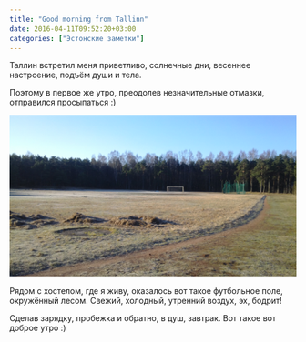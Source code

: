 ```yaml
---
title: "Good morning from Tallinn"
date: 2016-04-11T09:52:20+03:00
categories: ["Эстонские заметки"]
---
```


Таллин встретил меня приветливо, солнечные дни, весеннее настроение,
подъём души и тела.

<!--more-->

Поэтому в первое же утро, преодолев незначительные отмазки,
отправился просыпаться :)

![Camp](/images/estonia/tallinn_football_field.jpg "Футбольное поле")

Рядом с хостелом, где я живу, оказалось вот такое футбольное поле, окружённый лесом.
Свежий, холодный, утренний воздух, эх, бодрит!

Сделав зарядку, пробежка и обратно, в душ, завтрак.
Вот такое вот доброе утро :) 
